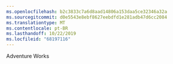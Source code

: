 ```yaml
---
ms.openlocfilehash: b2c3833c7a6d8aad14806a153daa5ce32346a32a
ms.sourcegitcommit: d0e5543e8ebf8627eebdfd1e281adb47d6cc2084
ms.translationtype: MT
ms.contentlocale: pt-BR
ms.lasthandoff: 10/22/2019
ms.locfileid: "68197116"
---
```

Adventure Works
